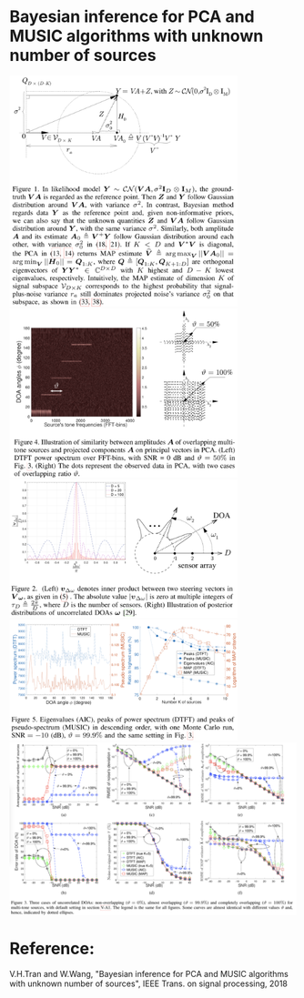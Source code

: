 # Bayesian inference for PCA and MUSIC algorithms with unknown number of sources

<p float="left">

  <img src="./2018=PCA MUSIC/Figs/Fig1.png" width="400" />
  
  <img src="./2018=PCA MUSIC/Figs/Fig4.png" width="400" />
  
  <img src="./2018=PCA MUSIC/Figs/Fig2.png" width="400" />
  
  <img src="./2018=PCA MUSIC/Figs/Fig5.png" width="400" />
  
  <img src="./2018=PCA MUSIC/Figs/Fig3.png" width="800" />
</p>

# Reference:
V.H.Tran and W.Wang, "Bayesian inference for PCA and MUSIC algorithms with unknown number of sources", IEEE Trans. on signal processing, 2018
